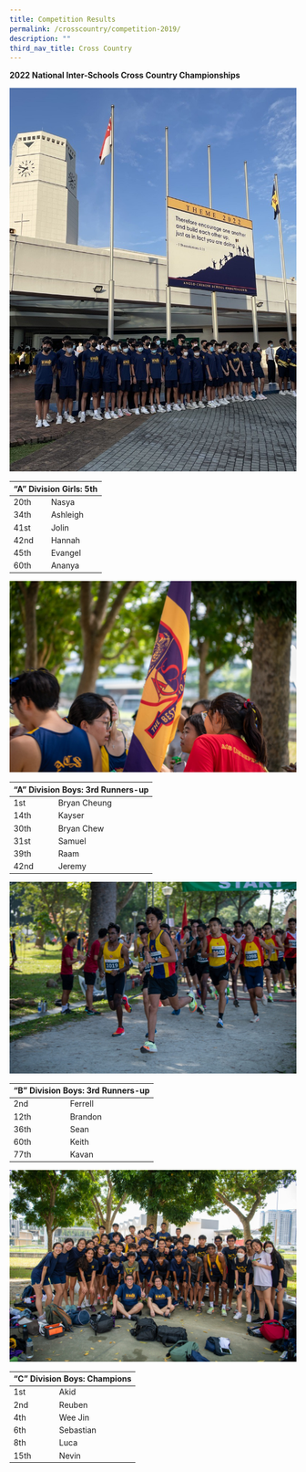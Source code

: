 ```yaml
---
title: Competition Results
permalink: /crosscountry/competition-2019/
description: ""
third_nav_title: Cross Country
---
```

**2022 National Inter-Schools Cross Country Championships**

![](/images/MicrosoftTeams-image-44.jpg)

<table>
<thead>
  <tr>
    <th colspan="2">“A” Division Girls: 5th</th>
  </tr>
</thead>
<tbody>
  <tr>
    <td>20th</td>
    <td>Nasya</td>
  </tr>
  <tr>
    <td>34th</td>
    <td>Ashleigh</td>
  </tr>
  <tr>
    <td>41st</td>
    <td>Jolin</td>
  </tr>
  <tr>
    <td>42nd</td>
    <td>Hannah</td>
  </tr>
  <tr>
    <td>45th</td>
    <td>Evangel</td>
  </tr>
  <tr>
    <td>60th</td>
    <td>Ananya</td>
  </tr>
</tbody>
</table>

![](/images/20220518-850_4670-scaled.jpg)

<table>
<thead>
  <tr>
    <th colspan="2">“A” Division Boys: 3rd Runners-up</th>
  </tr>
</thead>
<tbody>
  <tr>
    <td>1st</td>
    <td>Bryan Cheung</td>
  </tr>
  <tr>
    <td>14th</td>
    <td>Kayser</td>
  </tr>
  <tr>
    <td>30th</td>
    <td>Bryan Chew</td>
  </tr>
  <tr>
    <td>31st</td>
    <td>Samuel</td>
  </tr>
  <tr>
    <td>39th</td>
    <td>Raam</td>
  </tr>
  <tr>
    <td>42nd</td>
    <td>Jeremy</td>
  </tr>
</tbody>
</table>

![](/images/20220518-850_4469-scaled.jpg)

<table>
<thead>
  <tr>
    <th colspan="2">“B” Division Boys: 3rd Runners-up</th>
  </tr>
</thead>
<tbody>
  <tr>
    <td>2nd</td>
    <td>Ferrell</td>
  </tr>
  <tr>
    <td>12th</td>
    <td>Brandon</td>
  </tr>
  <tr>
    <td>36th</td>
    <td>Sean</td>
  </tr>
  <tr>
    <td>60th</td>
    <td>Keith</td>
  </tr>
  <tr>
    <td>77th</td>
    <td>Kavan</td>
  </tr>
</tbody>
</table>

![](/images/20220518-850_4711-2-1-scaled.jpg)

<table>
<thead>
  <tr>
    <th colspan="2">“C” Division Boys: Champions</th>
  </tr>
</thead>
<tbody>
  <tr>
    <td>1st</td>
    <td>Akid</td>
  </tr>
  <tr>
    <td>2nd</td>
    <td>Reuben</td>
  </tr>
  <tr>
    <td>4th</td>
    <td>Wee Jin</td>
  </tr>
  <tr>
    <td>6th</td>
    <td>Sebastian</td>
  </tr>
  <tr>
    <td>8th</td>
    <td>Luca</td>
  </tr>
  <tr>
    <td>15th</td>
    <td>Nevin</td>
  </tr>
</tbody>
</table>
